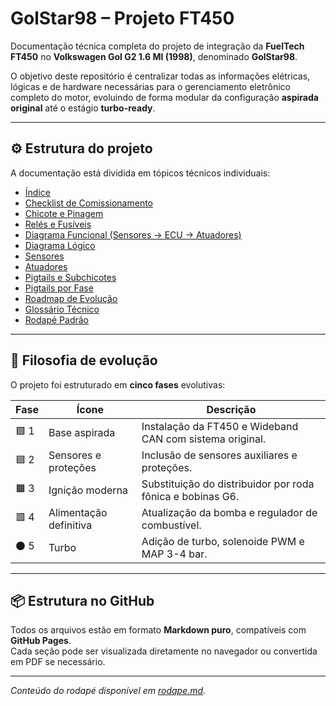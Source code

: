# GolStar98 – Projeto FT450

Documentação técnica completa do projeto de integração da **FuelTech FT450** no **Volkswagen Gol G2 1.6 MI (1998)**, denominado **GolStar98**.

O objetivo deste repositório é centralizar todas as informações elétricas, lógicas e de hardware necessárias para o gerenciamento eletrônico completo do motor, evoluindo de forma modular da configuração **aspirada original** até o estágio **turbo-ready**.

---

## ⚙️ Estrutura do projeto

A documentação está dividida em tópicos técnicos individuais:

- [Índice](indice.md)
- [Checklist de Comissionamento](checklist.md)
- [Chicote e Pinagem](chicote-pinagem.md)
- [Relés e Fusíveis](reles-fusiveis.md)
- [Diagrama Funcional (Sensores → ECU → Atuadores)](diagrama-funcional-sensores-ecu-atuadores.md)
- [Diagrama Lógico](diagrama-logico.md)
- [Sensores](sensores.md)
- [Atuadores](atuadores.md)
- [Pigtails e Subchicotes](pigtails.md)
- [Pigtails por Fase](pigtails-fases.md)
- [Roadmap de Evolução](roadmap.md)
- [Glossário Técnico](glossario.md)
- [Rodapé Padrão](rodape.md)

---

## 🧭 Filosofia de evolução

O projeto foi estruturado em **cinco fases** evolutivas:

| Fase | Ícone | Descrição |
|------|-------|-----------|
| 🟩 1 | Base aspirada | Instalação da FT450 e Wideband CAN com sistema original. |
| 🟦 2 | Sensores e proteções | Inclusão de sensores auxiliares e proteções. |
| 🟧 3 | Ignição moderna | Substituição do distribuidor por roda fônica e bobinas G6. |
| 🟥 4 | Alimentação definitiva | Atualização da bomba e regulador de combustível. |
| ⚫ 5 | Turbo | Adição de turbo, solenoide PWM e MAP 3-4 bar. |

---

## 📦 Estrutura no GitHub

Todos os arquivos estão em formato **Markdown puro**, compatíveis com **GitHub Pages**.  
Cada seção pode ser visualizada diretamente no navegador ou convertida em PDF se necessário.

---

_Conteúdo do rodapé disponível em [rodape.md](rodape.md)._
